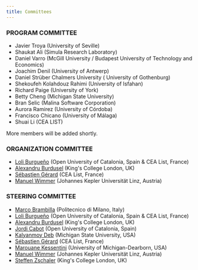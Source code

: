 ```yaml
---
title: Committees
---
```


### PROGRAM COMMITTEE

* Javier Troya (University of Seville)
* Shaukat Ali (Simula Research Laboratory)
* Daniel Varro (McGill University / Budapest University of Technology and Economics)
* Joachim Denil (University of Antwerp)
* Daniel Strüber Chalmers University ( University of Gothenburg)
* Shekoufeh Kolahdouz Rahimi (University of Isfahan)
* Richard Paige (University of York)
* Betty Cheng (Michigan State University)
* Bran Selic (Malina Software Corporation)
* Aurora Ramirez (University of Córdoba)
* Francisco	Chicano (University of Málaga)
* Shuai	Li (CEA LIST)

More members will be added shortly.

### ORGANIZATION COMMITTEE
* [Loli Burgueño](https://som-research.uoc.edu/loli-burgueno/) (Open University of Catalonia, Spain & CEA List, France)
* [Alexandru Burdusel](https://nms.kcl.ac.uk/alex.burdusel/) (King's College London, UK)
* [Sébastien Gérard](https://www.linkedin.com/in/sebastien-gerard-88a01a5/) (CEA List, France)
* [Manuel Wimmer](https://www.se.jku.at/manuel-wimmer/) (Johannes Kepler Universität Linz, Austria)

### STEERING COMMITTEE
* [Marco Brambilla](https://marco-brambilla.com/) (Politecnico di Milano, Italy)
* [Loli Burgueño](https://som-research.uoc.edu/loli-burgueno/) (Open University of Catalonia, Spain & CEA List, France)
* [Alexandru Burdusel](https://nms.kcl.ac.uk/alex.burdusel/) (King's College London, UK)
* [Jordi Cabot](https://jordicabot.com/) (Open University of Catalonia, Spain)
* [Kalyanmoy Deb](https://www.egr.msu.edu/~kdeb/) (Michigan State University, USA)
* [Sébastien Gérard](https://www.linkedin.com/in/sebastien-gerard-88a01a5/) (CEA List, France)
* [Marouane Kessentini](https://umdearborn.edu/users/marouane) (University of Michigan-Dearborn, USA)
* [Manuel Wimmer](https://www.se.jku.at/manuel-wimmer/) (Johannes Kepler Universität Linz, Austria)
* [Steffen Zschaler](http://www.steffen-zschaler.de/) (King's College London, UK)
